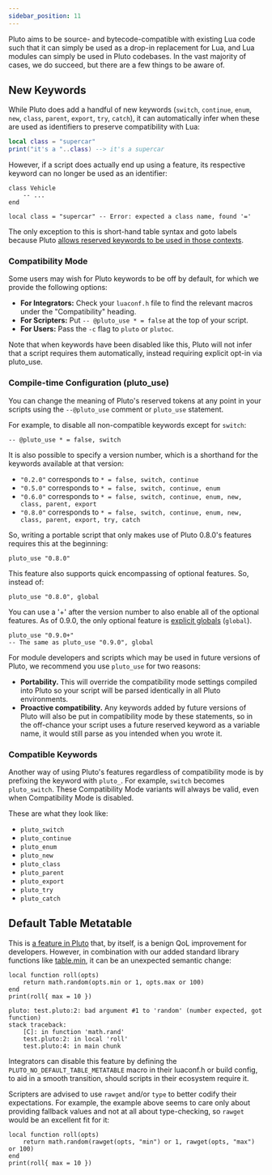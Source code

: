```yaml
---
sidebar_position: 11
---
```


Pluto aims to be source- and bytecode-compatible with existing Lua code such that it can simply be used as a drop-in replacement for Lua, and Lua modules can simply be used in Pluto codebases. In the vast majority of cases, we do succeed, but there are a few things to be aware of.

## New Keywords

While Pluto does add a handful of new keywords (`switch`, `continue`, `enum`, `new`, `class`, `parent`, `export`, `try`, `catch`), it can automatically infer when these are used as identifiers to preserve compatibility with Lua:
```lua
local class = "supercar"
print("it's a "..class) --> it's a supercar
```
However, if a script does actually end up using a feature, its respective keyword can no longer be used as an identifier:
```pluto
class Vehicle
    -- ...
end

local class = "supercar" -- Error: expected a class name, found '='
```
The only exception to this is short-hand table syntax and goto labels because Pluto [allows reserved keywords to be used in those contexts](QoL%20Improvements/Reserved%20Identifiers).

### Compatibility Mode

Some users may wish for Pluto keywords to be off by default, for which we provide the following options:
- **For Integrators:** Check your `luaconf.h` file to find the relevant macros under the "Compatibility" heading.
- **For Scripters:** Put `-- @pluto_use * = false` at the top of your script.
- **For Users:** Pass the `-c` flag to `pluto` or `plutoc`.

Note that when keywords have been disabled like this, Pluto will not infer that a script requires them automatically, instead requiring explicit opt-in via pluto_use.

### Compile-time Configuration (pluto_use)
You can change the meaning of Pluto's reserved tokens at any point in your scripts using the `--@pluto_use` comment or `pluto_use` statement.

For example, to disable all non-compatible keywords except for `switch`:
```pluto
-- @pluto_use * = false, switch
```

It is also possible to specify a version number, which is a shorthand for the keywords available at that version:
- `"0.2.0"` corresponds to `* = false, switch, continue`
- `"0.5.0"` corresponds to `* = false, switch, continue, enum`
- `"0.6.0"` corresponds to `* = false, switch, continue, enum, new, class, parent, export`
- `"0.8.0"` corresponds to `* = false, switch, continue, enum, new, class, parent, export, try, catch`

So, writing a portable script that only makes use of Pluto 0.8.0's features requires this at the beginning:
```pluto
pluto_use "0.8.0"
```

This feature also supports quick encompassing of optional features. So, instead of:
```pluto
pluto_use "0.8.0", global
```
You can use a '+' after the version number to also enable all of the optional features. As of 0.9.0, the only optional feature is [explicit globals](New%20Features/Explicit%20Globals) (`global`).
```pluto
pluto_use "0.9.0+"
-- The same as pluto_use "0.9.0", global
```

For module developers and scripts which may be used in future versions of Pluto, we recommend you use `pluto_use` for two reasons:
- **Portability.** This will override the compatibility mode settings compiled into Pluto so your script will be parsed identically in all Pluto environments.
- **Proactive compatibility.** Any keywords added by future versions of Pluto will also be put in compatibility mode by these statements, so in the off-chance your script uses a future reserved keyword as a variable name, it would still parse as you intended when you wrote it.

### Compatible Keywords
Another way of using Pluto's features regardless of compatibility mode is by prefixing the keyword with `pluto_`. For example, `switch` becomes `pluto_switch`. These Compatibility Mode variants will always be valid, even when Compatibility Mode is disabled.

These are what they look like:
- `pluto_switch`
- `pluto_continue`
- `pluto_enum`
- `pluto_new`
- `pluto_class`
- `pluto_parent`
- `pluto_export`
- `pluto_try`
- `pluto_catch`

## Default Table Metatable

This is [a feature in Pluto](Runtime%20Environment/Global%20&%20Base#default-metatables) that, by itself, is a benign QoL improvement for developers. However, in combination with our added standard library functions like [table.min](Runtime%20Environment/Table#tablemin), it can be an unexpected semantic change:

```pluto showLineNumbers
local function roll(opts)
    return math.random(opts.min or 1, opts.max or 100)
end
print(roll{ max = 10 })
```
```
pluto: test.pluto:2: bad argument #1 to 'random' (number expected, got function)
stack traceback:
    [C]: in function 'math.rand'
    test.pluto:2: in local 'roll'
    test.pluto:4: in main chunk
```

Integrators can disable this feature by defining the `PLUTO_NO_DEFAULT_TABLE_METATABLE` macro in their luaconf.h or build config, to aid in a smooth transition, should scripts in their ecosystem require it.

Scripters are advised to use `rawget` and/or `type` to better codify their expectations. For example, the example above seems to care only about providing fallback values and not at all about type-checking, so `rawget` would be an excellent fit for it:
```pluto
local function roll(opts)
    return math.random(rawget(opts, "min") or 1, rawget(opts, "max") or 100)
end
print(roll{ max = 10 })
```
